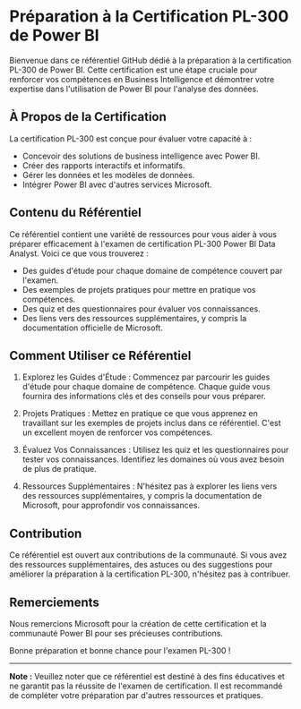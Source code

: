 # Préparation à la Certification PL-300 de Power BI

Bienvenue dans ce référentiel GitHub dédié à la préparation à la certification PL-300 de Power BI. Cette certification est une étape cruciale pour renforcer vos compétences en Business Intelligence et démontrer votre expertise dans l'utilisation de Power BI pour l'analyse des données.

## À Propos de la Certification

La certification PL-300 est conçue pour évaluer votre capacité à :

- Concevoir des solutions de business intelligence avec Power BI.
- Créer des rapports interactifs et informatifs.
- Gérer les données et les modèles de données.
- Intégrer Power BI avec d'autres services Microsoft.

## Contenu du Référentiel

Ce référentiel contient une variété de ressources pour vous aider à vous préparer efficacement à l'examen de certification PL-300 Power BI Data Analyst. Voici ce que vous trouverez :

- Des guides d'étude pour chaque domaine de compétence couvert par l'examen.
- Des exemples de projets pratiques pour mettre en pratique vos compétences.
- Des quiz et des questionnaires pour évaluer vos connaissances.
- Des liens vers des ressources supplémentaires, y compris la documentation officielle de Microsoft.

## Comment Utiliser ce Référentiel

1. Explorez les Guides d'Étude : Commencez par parcourir les guides d'étude pour chaque domaine de compétence. Chaque guide vous fournira des informations clés et des conseils pour vous préparer.

2. Projets Pratiques : Mettez en pratique ce que vous apprenez en travaillant sur les exemples de projets inclus dans ce référentiel. C'est un excellent moyen de renforcer vos compétences.

3. Évaluez Vos Connaissances : Utilisez les quiz et les questionnaires pour tester vos connaissances. Identifiez les domaines où vous avez besoin de plus de pratique.

4. Ressources Supplémentaires : N'hésitez pas à explorer les liens vers des ressources supplémentaires, y compris la documentation de Microsoft, pour approfondir vos connaissances.

## Contribution

Ce référentiel est ouvert aux contributions de la communauté. Si vous avez des ressources supplémentaires, des astuces ou des suggestions pour améliorer la préparation à la certification PL-300, n'hésitez pas à contribuer.

## Remerciements

Nous remercions Microsoft pour la création de cette certification et la communauté Power BI pour ses précieuses contributions.

Bonne préparation et bonne chance pour l'examen PL-300 !

---
**Note :** Veuillez noter que ce référentiel est destiné à des fins éducatives et ne garantit pas la réussite de l'examen de certification. Il est recommandé de compléter votre préparation par d'autres ressources et pratiques.
